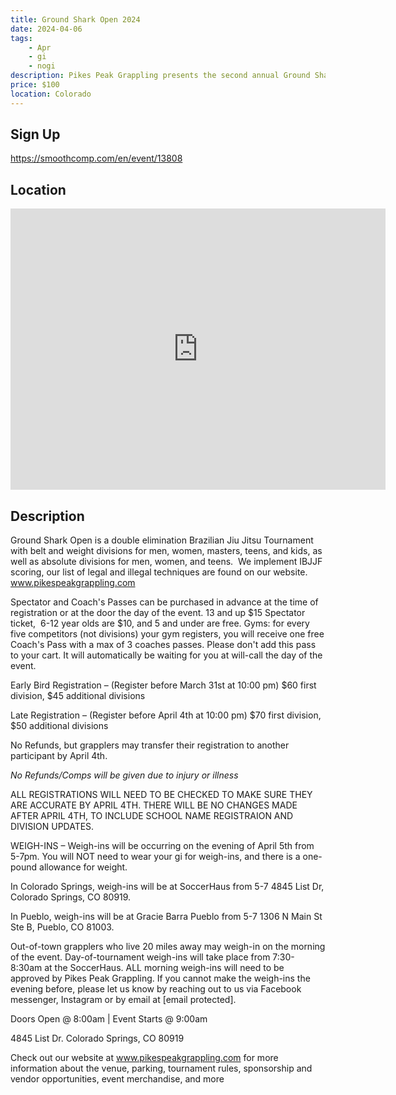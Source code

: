 ```yaml
---
title: Ground Shark Open 2024
date: 2024-04-06
tags:
    - Apr
    - gi 
    - nogi 
description: Pikes Peak Grappling presents the second annual Ground Shark Open at the SoccerHaus in Colorado Springs on April 6th, 2024
price: $100
location: Colorado
---
```

## Sign Up
https://smoothcomp.com/en/event/13808

## Location
<iframe src="https://www.google.com/maps/embed?pb=!1m18!1m12!1m3!1d12345.6789!2d-104.8517900!3d38.9026604!2m3!1f0!2f0!3f0!3m2!1i1024!2i768!4f13.1!3m3!1m2!1s0x0%3A0x0!2z38.9026604!5e0!3m2!1sen!2sus!4v1234567890" width="600" height="450" style="border:0;" allowfullscreen="" loading="lazy"></iframe>

## Description
Ground Shark Open is a double elimination Brazilian Jiu Jitsu Tournament with belt and weight divisions for men, women, masters, teens, and kids, as well as absolute divisions for men, women, and teens.  We implement IBJJF scoring, our list of legal and illegal techniques are found on our website. www.pikespeakgrappling.com


Spectator and Coach's Passes can be purchased in advance at the time of registration or at the door the day of the event. 13 and up $15 Spectator ticket,  6-12 year olds are $10, and 5 and under are free. Gyms: for every five competitors (not divisions) your gym registers, you will receive one free Coach's Pass with a max of 3 coaches passes. Please don't add this pass to your cart. It will automatically be waiting for you at will-call the day of the event. 


Early Bird Registration – (Register before March 31st at 10:00 pm) $60 first division, $45 additional divisions


Late Registration – (Register before April 4th at 10:00 pm) $70 first division, $50 additional divisions


No Refunds, but grapplers may transfer their registration to another participant by April 4th.


*No Refunds/Comps will be given due to injury or illness*


ALL REGISTRATIONS WILL NEED TO BE CHECKED TO MAKE SURE THEY ARE ACCURATE BY APRIL 4TH. THERE WILL BE NO CHANGES MADE AFTER APRIL 4TH, TO INCLUDE SCHOOL NAME REGISTRAION AND DIVISION UPDATES.


WEIGH-INS – Weigh-ins will be occurring on the evening of April 5th from 5-7pm. You will NOT need to wear your gi for weigh-ins, and there is a one-pound allowance for weight.


In Colorado Springs, weigh-ins will be at SoccerHaus from 5-7 4845 List Dr, Colorado Springs, CO 80919.


In Pueblo, weigh-ins will be at Gracie Barra Pueblo from 5-7 1306 N Main St Ste B, Pueblo, CO 81003.


Out-of-town grapplers who live 20 miles away may weigh-in on the morning of the event. Day-of-tournament weigh-ins will take place from 7:30-8:30am at the SoccerHaus. ALL morning weigh-ins will need to be approved by Pikes Peak Grappling. If you cannot make the weigh-ins the evening before, please let us know by reaching out to us via Facebook messenger, Instagram or by email at [email protected].  


Doors Open @ 8:00am | Event Starts @ 9:00am


4845 List Dr. Colorado Springs, CO 80919





Check out our website at www.pikespeakgrappling.com for more information about the venue, parking, tournament rules, sponsorship and vendor opportunities, event merchandise, and more